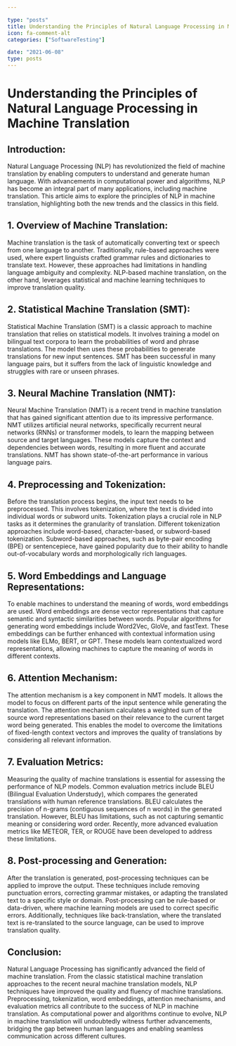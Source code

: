 ```yaml
---

type: "posts"
title: Understanding the Principles of Natural Language Processing in Machine Translation
icon: fa-comment-alt
categories: ["SoftwareTesting"]

date: "2021-06-08"
type: posts
---
```





# Understanding the Principles of Natural Language Processing in Machine Translation

## Introduction:
Natural Language Processing (NLP) has revolutionized the field of machine translation by enabling computers to understand and generate human language. With advancements in computational power and algorithms, NLP has become an integral part of many applications, including machine translation. This article aims to explore the principles of NLP in machine translation, highlighting both the new trends and the classics in this field.

## 1. Overview of Machine Translation:
Machine translation is the task of automatically converting text or speech from one language to another. Traditionally, rule-based approaches were used, where expert linguists crafted grammar rules and dictionaries to translate text. However, these approaches had limitations in handling language ambiguity and complexity. NLP-based machine translation, on the other hand, leverages statistical and machine learning techniques to improve translation quality.

## 2. Statistical Machine Translation (SMT):
Statistical Machine Translation (SMT) is a classic approach to machine translation that relies on statistical models. It involves training a model on bilingual text corpora to learn the probabilities of word and phrase translations. The model then uses these probabilities to generate translations for new input sentences. SMT has been successful in many language pairs, but it suffers from the lack of linguistic knowledge and struggles with rare or unseen phrases.

## 3. Neural Machine Translation (NMT):
Neural Machine Translation (NMT) is a recent trend in machine translation that has gained significant attention due to its impressive performance. NMT utilizes artificial neural networks, specifically recurrent neural networks (RNNs) or transformer models, to learn the mapping between source and target languages. These models capture the context and dependencies between words, resulting in more fluent and accurate translations. NMT has shown state-of-the-art performance in various language pairs.

## 4. Preprocessing and Tokenization:
Before the translation process begins, the input text needs to be preprocessed. This involves tokenization, where the text is divided into individual words or subword units. Tokenization plays a crucial role in NLP tasks as it determines the granularity of translation. Different tokenization approaches include word-based, character-based, or subword-based tokenization. Subword-based approaches, such as byte-pair encoding (BPE) or sentencepiece, have gained popularity due to their ability to handle out-of-vocabulary words and morphologically rich languages.

## 5. Word Embeddings and Language Representations:
To enable machines to understand the meaning of words, word embeddings are used. Word embeddings are dense vector representations that capture semantic and syntactic similarities between words. Popular algorithms for generating word embeddings include Word2Vec, GloVe, and fastText. These embeddings can be further enhanced with contextual information using models like ELMo, BERT, or GPT. These models learn contextualized word representations, allowing machines to capture the meaning of words in different contexts.

## 6. Attention Mechanism:
The attention mechanism is a key component in NMT models. It allows the model to focus on different parts of the input sentence while generating the translation. The attention mechanism calculates a weighted sum of the source word representations based on their relevance to the current target word being generated. This enables the model to overcome the limitations of fixed-length context vectors and improves the quality of translations by considering all relevant information.

## 7. Evaluation Metrics:
Measuring the quality of machine translations is essential for assessing the performance of NLP models. Common evaluation metrics include BLEU (Bilingual Evaluation Understudy), which compares the generated translations with human reference translations. BLEU calculates the precision of n-grams (contiguous sequences of n words) in the generated translation. However, BLEU has limitations, such as not capturing semantic meaning or considering word order. Recently, more advanced evaluation metrics like METEOR, TER, or ROUGE have been developed to address these limitations.

## 8. Post-processing and Generation:
After the translation is generated, post-processing techniques can be applied to improve the output. These techniques include removing punctuation errors, correcting grammar mistakes, or adapting the translated text to a specific style or domain. Post-processing can be rule-based or data-driven, where machine learning models are used to correct specific errors. Additionally, techniques like back-translation, where the translated text is re-translated to the source language, can be used to improve translation quality.

## Conclusion:
Natural Language Processing has significantly advanced the field of machine translation. From the classic statistical machine translation approaches to the recent neural machine translation models, NLP techniques have improved the quality and fluency of machine translations. Preprocessing, tokenization, word embeddings, attention mechanisms, and evaluation metrics all contribute to the success of NLP in machine translation. As computational power and algorithms continue to evolve, NLP in machine translation will undoubtedly witness further advancements, bridging the gap between human languages and enabling seamless communication across different cultures.